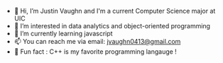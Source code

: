- 👋 Hi, I’m Justin Vaughn and I'm a current Computer Science major at UIC
- 👀 I’m interested in data analytics and object-oriented programming
- 🌱 I’m currently learning javascript
- 📫 You can reach me via email: jvaughn0413@gmail.com
- 🤩 Fun fact : C++ is my favorite programming langauge !

<!---
JLV4/JLV4 is a ✨ special ✨ repository because its `README.md` (this file) appears on your GitHub profile.
You can click the Preview link to take a look at your changes.
--->
